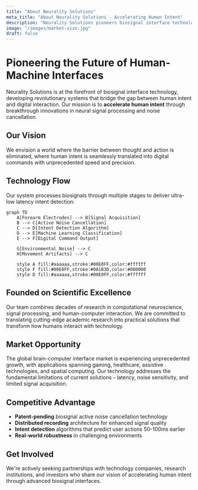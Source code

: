 ```yaml
---
title: "About Neurality Solutions"
meta_title: "About Neurality Solutions - Accelerating Human Intent"
description: "Neurality Solutions pioneers biosignal interface technology, enabling seamless interaction between humans and digital systems."
image: "/images/market-size.jpg"
draft: false
---
```


# Pioneering the Future of Human-Machine Interfaces

Neurality Solutions is at the forefront of biosignal interface technology, developing revolutionary systems that bridge the gap between human intent and digital interaction. Our mission is to **accelerate human intent** through breakthrough innovations in neural signal processing and noise cancellation.

## Our Vision

We envision a world where the barrier between thought and action is eliminated, where human intent is seamlessly translated into digital commands with unprecedented speed and precision.

## Technology Flow

Our system processes biosignals through multiple stages to deliver ultra-low latency intent detection:

```mermaid
graph TD
    A[Forearm Electrodes] --> B[Signal Acquisition]
    B --> C[Active Noise Cancellation]
    C --> D[Intent Detection Algorithm]
    D --> E[Machine Learning Classification]
    E --> F[Digital Command Output]
    
    G[Environmental Noise] --> C
    H[Movement Artifacts] --> C

    style A fill:#aaaaaa,stroke:#00E0FF,color:#ffffff
    style F fill:#00E0FF,stroke:#0A1B3D,color:#000000
    style D fill:#aaaaaa,stroke:#00E0FF,color:#ffffff
```

## Founded on Scientific Excellence

Our team combines decades of research in computational neuroscience, signal processing, and human-computer interaction. We are committed to translating cutting-edge academic research into practical solutions that transform how humans interact with technology.

## Market Opportunity

The global brain-computer interface market is experiencing unprecedented growth, with applications spanning gaming, healthcare, assistive technologies, and spatial computing. Our technology addresses the fundamental limitations of current solutions - latency, noise sensitivity, and limited signal acquisition.

## Competitive Advantage

- **Patent-pending** biosignal active noise cancellation technology
- **Distributed recording** architecture for enhanced signal quality
- **Intent detection** algorithms that predict user actions 50-100ms earlier
- **Real-world robustness** in challenging environments

## Get Involved

We're actively seeking partnerships with technology companies, research institutions, and investors who share our vision of accelerating human intent through advanced biosignal interfaces. 